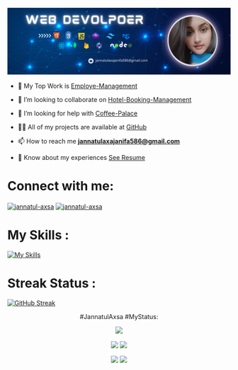 ![logo](https://github.com/jannatulaxa/jannatulaxa/blob/main/2.png)






- 🔭 My Top Work is [Employe-Management](https://management-employee.surge.sh/)

- 👯 I’m looking to collaborate on [Hotel-Booking-Management](https://hotel-booking-web-c8f4f.web.app/)

- 🤝 I’m looking for help with [Coffee-Palace](https://my-cafe-house.web.app/)

- 👨‍💻 All of my projects are available at [GitHub](https://github.com/jannatulaxa)

- 📫 How to reach me **jannatulaxajanifa586@gmail.com**

- 📄 Know about my experiences [See Resume](https://drive.google.com/file/d/1wDF6RVcWiX-hsqH3_7hW65DJ3F70Dvbr/view?usp=drive_link)








# Connect with me:
<p align="left">
<a href="https://www.linkedin.com/in/jannatul-axsa-9bba441b5/" target="blank"><img align="center" src="https://raw.githubusercontent.com/rahuldkjain/github-profile-readme-generator/master/src/images/icons/Social/linked-in-alt.svg" alt="jannatul-axsa" height="30" width="40" /></a>
<a href="https://www.facebook.com/profile.php?id=100078129848082" target="blank"><img align="center" src="https://raw.githubusercontent.com/rahuldkjain/github-profile-readme-generator/master/src/images/icons/Social/facebook.svg" alt="jannatul-axsa" height="30" width="40" /></a>
</p>


# My Skills :
[![My Skills](https://skillicons.dev/icons?i=nodejs,express,mongodb,react,js,firebase,tailwind,materialui,html,css,bootstrap,figma,git,github,vscode)](https://skillicons.dev)


# Streak Status :

[![GitHub Streak](https://github-readme-streak-stats.herokuapp.com?user=jannatulaxa&theme=tokyonight-duo&hide_border=true&border_radius=3&card_width=1000)](https://git.io/streak-stats)

<div align="center">
  
#JannatulAxsa 
#MyStatus:

![](http://github-profile-summary-cards.vercel.app/api/cards/profile-details?username=jannatulaxa&theme=midnight_purple)

![](http://github-profile-summary-cards.vercel.app/api/cards/repos-per-language?username=jannatulaxa&theme=midnight_purple)          ![](http://github-profile-summary-cards.vercel.app/api/cards/most-commit-language?username=jannatulaxa&theme=midnight_purple)



![](http://github-profile-summary-cards.vercel.app/api/cards/stats?username=jannatulaxa&theme=midnight_purple)   ![](http://github-profile-summary-cards.vercel.app/api/cards/productive-time?username=jannatulaxa&theme=midnight_purple&utcOffset=8)


</div>
